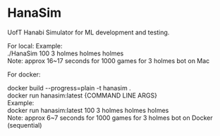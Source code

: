 # HanaSim
UofT Hanabi Simulator for ML development and testing.

For local:
Example: <br />
    ./HanaSim  100 3 holmes holmes holmes <br />
Note: approx 16~17 seconds for 1000 games for 3 holmes bot on Mac


For docker:

docker build --progress=plain -t hanasim . <br />
docker run hanasim:latest {COMMAND LINE ARGS} <br />
Example: <br />
    docker run hanasim:latest 100 3 holmes holmes holmes <br />
Note: approx 6~7 seconds for 1000 games for 3 holmes bot on Docker (sequential)

